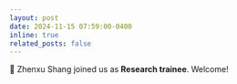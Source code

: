 ```yaml
---
layout: post
date: 2024-11-15 07:59:00-0400 
inline: true
related_posts: false
---
```


 👏 Zhenxu Shang joined us as **Research trainee**. Welcome!  
